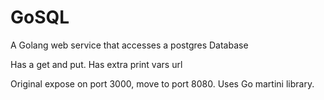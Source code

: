 # GoSQL
A Golang web service that accesses a postgres Database

Has a get and put.
Has extra print vars url

Original expose on port 3000, move to port 8080.
Uses Go martini library. 
